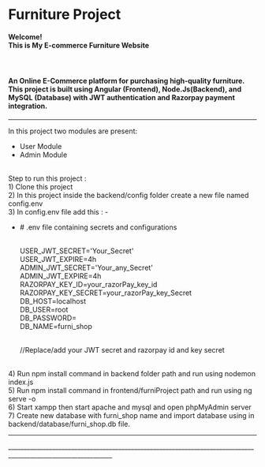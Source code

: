 # Furniture Project
<h4>Welcome! <br> This is My E-commerce Furniture Website</h4>
<br>
<h4>An Online E-Commerce platform for purchasing high-quality furniture. This project is built using Angular (Frontend), Node.Js(Backend), and MySQL (Database) with JWT authentication and Razorpay payment integration.</h4>
<hr>
 In this project two modules are present:
 <br>
 <ul>
  <li>User Module</li>
  <li>Admin Module</li>
 </ul>
 <br>
 Step to run this project :
 <br>
1) Clone this project
<br>2) In this project inside the backend/config folder create a new file named config.env
<br>3) In config.env file add this : -
<ul>
    <li># .env file containing secrets and configurations

<br>USER_JWT_SECRET='Your_Secret'
<br>USER_JWT_EXPIRE=4h
<br>ADMIN_JWT_SECRET='Your_any_Secret'
<br>ADMIN_JWT_EXPIRE=4h
<br>RAZORPAY_KEY_ID=your_razorPay_key_id
<br>RAZORPAY_KEY_SECRET=your_razorPay_key_Secret
<br>DB_HOST=localhost
<br>DB_USER=root
<br>DB_PASSWORD=
<br>DB_NAME=furni_shop

</li>
    <br>//Replace/add your JWT secret and razorpay id and key secret
</ul>
<br>4) Run npm install command in backend folder path and run using nodemon index.js
<br>5) Run npm install command in frontend/furniProject path and run using ng serve -o
<br>6) Start xampp then start apache and mysql and open phpMyAdmin server
<br>7) Create new database with furni_shop name and import database using in backend/database/furni_shop.db file.
<br>
<hr>
_______________________________________________________________________________________________________________

